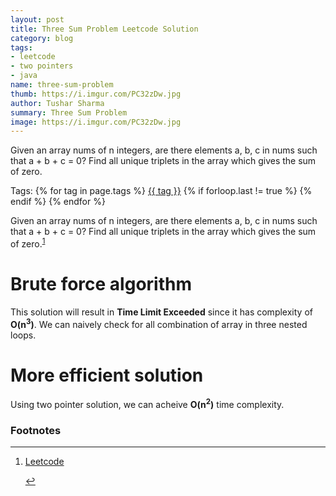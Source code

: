 ```yaml
---
layout: post
title: Three Sum Problem Leetcode Solution
category: blog
tags:
- leetcode
- two pointers
- java
name: three-sum-problem
thumb: https://i.imgur.com/PC32zDw.jpg
author: Tushar Sharma
summary: Three Sum Problem
image: https://i.imgur.com/PC32zDw.jpg 
---
```


Given an array nums of n integers, are there elements a, b, c in nums such that a + b + c = 0? Find all unique triplets in the array which gives the sum of zero.<!-- truncate_here -->
<p>Tags: {% for tag in page.tags %} <a class="mytag" href="/tag/{{ tag }}" title="View posts tagged with &quot;{{ tag }}&quot;">{{ tag }}</a>  {% if forloop.last != true %} {% endif %} {% endfor %} </p>

Given an array nums of n integers, are there elements a, b, c in nums such that a + b + c = 0? Find all unique triplets in the array which gives the sum of zero.<sup><a href='#fn:1' rel='footnote'>1</a></sup>

# Brute force algorithm

This solution will result in **Time Limit Exceeded** since it has complexity of **O(n<sup>3</sup>)**. We can naively check for all combination of array in three nested loops.

<script src="https://gist.github.com/tushar-sharma/fcebe82a654323cb9f963e40e7c6b5e1.js?file=ThreeSumBrute.java"></script>



  
# More efficient solution


Using two pointer solution, we can acheive **O(n<sup>2</sup>)** time complexity.

<script src="https://gist.github.com/tushar-sharma/fcebe82a654323cb9f963e40e7c6b5e1.js?file=ThreeSum.java"></script>


<div class='footnotes'><h3>Footnotes</h3><hr />
  <ol>
    <li id='fn:1'>
         <p><a href="https://leetcode.com/problems/3sum/" target="_blank">Leetcode</a></p>
         <a href='#fnref:1' rev='footnote'>&#8617;</a>
    </li>

  </ol>
</div>

